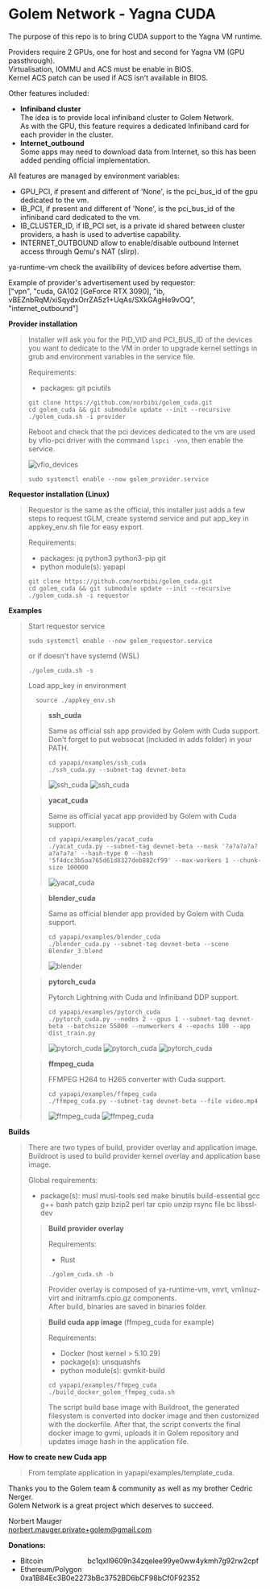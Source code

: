 # Golem Network - Yagna CUDA
  
The purpose of this repo is to bring CUDA support to the Yagna VM runtime.
  
Providers require 2 GPUs, one for host and second for Yagna VM (GPU passthrough).  
Virtualisation, IOMMU and ACS must be enable in BIOS.  
Kernel ACS patch can be used if ACS isn't available in BIOS.

Other features included:  
- **Infiniband cluster**  
The idea is to provide local infiniband cluster to Golem Network.  
As with the GPU, this feature requires a dedicated Infiniband card for each provider in the cluster.
- **Internet_outbound**  
Some apps may need to download data from Internet, so this has been added pending official implementation.  

All features are managed by environment variables:
- GPU_PCI, if present and different of 'None', is the pci_bus_id of the gpu dedicated to the vm.
- IB_PCI, if present and different of 'None', is the pci_bus_id of the infiniband card dedicated to the vm.
- IB_CLUSTER_ID, if IB_PCI set, is a private id shared between cluster providers, a hash is used to advertise capability.
- INTERNET_OUTBOUND allow to enable/disable outbound Internet access through Qemu's NAT (slirp). 

ya-runtime-vm check the availibility of devices before advertise them. 

Example of provider's advertisement used by requestor:  
["vpn", "cuda, GA102 [GeForce RTX 3090], "ib, vBEZnbRqM/xiSqydxOrrZA5z1+UqAs/SXkGAgHe9vOQ", "internet_outbound"]


**Provider installation**  
>  
>Installer will ask you for the PID_VID and PCI_BUS_ID of the devices you want to dedicate to the VM in order to upgrade kernel settings in grub and environment variables in the service file. 
>
>Requirements:
>- packages: git pciutils  
>```
>git clone https://github.com/norbibi/golem_cuda.git  
>cd golem_cuda && git submodule update --init --recursive 
>./golem_cuda.sh -i provider  
>```  
>  
>Reboot and check that the pci devices dedicated to the vm are used by vfio-pci driver with the command ```lspci -vnn```, then enable the service.  
> 
>![vfio_devices](screenshots/vfio_devices.png)  
>```  
>sudo systemctl enable --now golem_provider.service  
>```  

**Requestor installation (Linux)**
>  
>Requestor is the same as the official, this installer just adds a few steps to request tGLM, create systemd service and put app_key in appkey_env.sh file for easy export. 
>  
>Requirements:
>- packages: jq python3 python3-pip git  
>- python module(s): yapapi  
>```  
>git clone https://github.com/norbibi/golem_cuda.git  
>cd golem_cuda && git submodule update --init --recursive  
>./golem_cuda.sh -i requestor  
>```  

**Examples**
>Start requestor service  
>```
>sudo systemctl enable --now golem_requestor.service  
>```
> or if doesn't have systemd (WSL)  
>```
>./golem_cuda.sh -s
>```
>Load app_key in environment
>```
>	source ./appkey_env.sh
>```
>>**ssh_cuda**
>>
>> Same as official ssh app provided by Golem with Cuda support.  
>> Don't forget to put websocat (included in adds folder) in your PATH.  
>>```
>>cd yapapi/examples/ssh_cuda
>>./ssh_cuda.py --subnet-tag devnet-beta
>>```
>>![ssh_cuda](screenshots/ssh_cuda_1.png)
>>![ssh_cuda](screenshots/ssh_cuda_2.png)
>
>>**yacat_cuda**
>>
>> Same as official yacat app provided by Golem with Cuda support.
>>```
>>cd yapapi/examples/yacat_cuda
>>./yacat_cuda.py --subnet-tag devnet-beta --mask '?a?a?a?a?a?a?a?a' --hash-type 0 --hash '5f4dcc3b5aa765d61d8327deb882cf99' --max-workers 1 --chunk-size 100000
>>```
>>![yacat_cuda](screenshots/yacat_cuda.png)
>
>>**blender_cuda**
>>  
>> Same as official blender app provided by Golem with Cuda support.
>>```
>>cd yapapi/examples/blender_cuda  
>>./blender_cuda.py --subnet-tag devnet-beta --scene Blender_3.blend
>>```  
>>![blender](screenshots/blender_cuda.png)
>
>>**pytorch_cuda**
>>  
>> Pytorch Lightning with Cuda and Infiniband DDP support.  
>>```
>>cd yapapi/examples/pytorch_cuda  
>>./pytorch_cuda.py --nodes 2 --gpus 1 --subnet-tag devnet-beta --batchsize 55000 --numworkers 4 --epochs 100 --app dist_train.py  
>>```  
>>![pytorch_cuda](screenshots/pytorch_cuda_1.png)
>>![pytorch_cuda](screenshots/pytorch_cuda_2.png)
>>![pytorch_cuda](screenshots/pytorch_cuda_3.png)
>
>>**ffmpeg_cuda**
>>  
>> FFMPEG H264 to H265 converter with Cuda support.
>>```
>>cd yapapi/examples/ffmpeg_cuda  
>>./ffmpeg_cuda.py --subnet-tag devnet-beta --file video.mp4
>>```  
>>![ffmpeg_cuda](screenshots/ffmpeg_cuda_1.png)
>>![ffmpeg_cuda](screenshots/ffmpeg_cuda_2.png)

**Builds**  
>  
>There are two types of build, provider overlay and application image.  
>Buildroot is used to build provider kernel overlay and application base image.
>  
>Global requirements:
>- package(s): musl musl-tools sed make binutils build-essential gcc g++ bash patch gzip bzip2 perl tar cpio unzip rsync file bc libssl-dev  
>  
>>**Build provider overlay**
>>
>>Requirements: 
>>- Rust  
>>
>>```
>>./golem_cuda.sh -b
>>```
>>Provider overlay is composed of ya-runtime-vm, vmrt, vmlinuz-virt and initramfs.cpio.gz components.  
>>After build, binaries are saved in binaries folder.
>
>>**Build cuda app image** (ffmpeg_cuda for example)
>>
>>Requirements:  
>>- Docker (host kernel > 5.10.29)  
>>- package(s): unsquashfs  
>>- python module(s): gvmkit-build  
>>
>>```
>>cd yapapi/examples/ffmpeg_cuda  
>>./build_docker_golem_ffmpeg_cuda.sh
>>```
>>The script build base image with Buildroot, the generated filesystem is converted into docker image and then customized with the dockerfile.
>>After that, the script converts the final docker image to gvmi, uploads it in Golem repository and updates image hash in the application file.

**How to create new Cuda app**  
> From template application in yapapi/examples/template_cuda.  

Thanks you to the Golem team & community as well as my brother Cedric Nerger.  
Golem Network is a great project which deserves to succeed.  
  
Norbert Mauger  
norbert.mauger.private+golem@gmail.com  

**Donations:**  
- Bitcoin &emsp;&emsp;&emsp;&emsp;&emsp;&emsp;bc1qxll9609n34zqelee99ye0ww4ykmh7g92rw2cpf  
- Ethereum/Polygon&emsp;0xa1B84Ec3B0e2273bBc3752BD6bCF98bCf0F92352  

